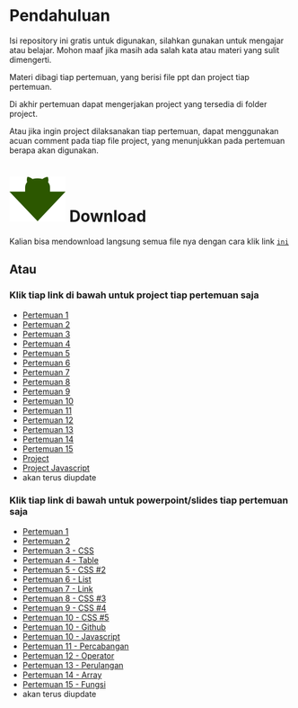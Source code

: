 Pendahuluan
===

Isi repository ini gratis untuk digunakan, silahkan gunakan untuk mengajar atau belajar. Mohon maaf jika masih ada salah kata atau materi yang sulit dimengerti. 

Materi dibagi tiap pertemuan, yang berisi file ppt dan project tiap pertemuan.

Di akhir pertemuan dapat mengerjakan project yang tersedia di folder project.

Atau jika ingin project dilaksanakan tiap pertemuan, dapat menggunakan acuan comment pada tiap file project, yang menunjukkan pada pertemuan berapa akan digunakan.


![Download](https://github.com/download-directory/download-directory.github.io/raw/main/logo.svg) Download
===
Kalian bisa mendownload langsung semua file nya dengan cara klik link [`ini`](https://github.com/pzyxo/lescoding/archive/refs/heads/main.zip)

Atau
---
### Klik tiap link di bawah untuk project tiap pertemuan saja

* [Pertemuan 1](https://download-directory.github.io/?url=https%3A%2F%2Fgithub.com%2Fpzyxo%2Flescoding%2Ftree%2Fmain%2FPertemuan%25201)
* [Pertemuan 2](https://download-directory.github.io/?url=https%3A%2F%2Fgithub.com%2Fpzyxo%2Flescoding%2Ftree%2Fmain%2FPertemuan%25202)
* [Pertemuan 3](https://download-directory.github.io/?url=https%3A%2F%2Fgithub.com%2Fpzyxo%2Flescoding%2Ftree%2Fmain%2FPertemuan%25203)
* [Pertemuan 4](https://download-directory.github.io/?url=https%3A%2F%2Fgithub.com%2Fpzyxo%2Flescoding%2Ftree%2Fmain%2FPertemuan%25204)
* [Pertemuan 5](https://download-directory.github.io/?url=https%3A%2F%2Fgithub.com%2Fpzyxo%2Flescoding%2Ftree%2Fmain%2FPertemuan%25205)
* [Pertemuan 6](https://download-directory.github.io/?url=https%3A%2F%2Fgithub.com%2Fpzyxo%2Flescoding%2Ftree%2Fmain%2FPertemuan%25206)
* [Pertemuan 7](https://download-directory.github.io/?url=https%3A%2F%2Fgithub.com%2Fpzyxo%2Flescoding%2Ftree%2Fmain%2FPertemuan%25207)
* [Pertemuan 8](https://download-directory.github.io/?url=https%3A%2F%2Fgithub.com%2Fpzyxo%2Flescoding%2Ftree%2Fmain%2FPertemuan%25208)
* [Pertemuan 9](https://download-directory.github.io/?url=https%3A%2F%2Fgithub.com%2Fpzyxo%2Flescoding%2Ftree%2Fmain%2FPertemuan%25209)
* [Pertemuan 10](https://download-directory.github.io/?url=https%3A%2F%2Fgithub.com%2Fpzyxo%2Flescoding%2Ftree%2Fmain%2FPertemuan%252010)
* [Pertemuan 11](https://download-directory.github.io/?url=https%3A%2F%2Fgithub.com%2Fpzyxo%2Flescoding%2Ftree%2Fmain%2FPertemuan%252011)
* [Pertemuan 12](https://download-directory.github.io/?url=https%3A%2F%2Fgithub.com%2Fpzyxo%2Flescoding%2Ftree%2Fmain%2FPertemuan%252012)
* [Pertemuan 13](https://download-directory.github.io/?url=https%3A%2F%2Fgithub.com%2Fpzyxo%2Flescoding%2Ftree%2Fmain%2FPertemuan%252013)
* [Pertemuan 14](https://download-directory.github.io/?url=https%3A%2F%2Fgithub.com%2Fpzyxo%2Flescoding%2Ftree%2Fmain%2FPertemuan%252014)
* [Pertemuan 15](https://download-directory.github.io/?url=https%3A%2F%2Fgithub.com%2Fpzyxo%2Flescoding%2Ftree%2Fmain%2FPertemuan%252015)
* [Project](https://download-directory.github.io/?url=https%3A%2F%2Fgithub.com%2Fpzyxo%2Flescoding%2Ftree%2Fmain%2FProject)
* [Project Javascript](https://download-directory.github.io/?url=https%3A%2F%2Fgithub.com%2Fpzyxo%2Flescoding%2Ftree%2Fmain%2FProject%20-%20Javascript)
* akan terus diupdate

### Klik tiap link di bawah untuk powerpoint/slides tiap pertemuan saja
* [Pertemuan 1](https://github.com/pzyxo/lescoding/raw/main/Pertemuan%201.pptx)
* [Pertemuan 2](https://github.com/pzyxo/lescoding/raw/main/Pertemuan%202.pptx)
* [Pertemuan 3 - CSS](https://github.com/pzyxo/lescoding/raw/main/Pertemuan%203%20-%20CSS.pptx)
* [Pertemuan 4 - Table](https://github.com/pzyxo/lescoding/raw/main/Pertemuan%204%20-%20Table.pptx)
* [Pertemuan 5 - CSS #2](https://github.com/pzyxo/lescoding/raw/main/Pertemuan%205%20-%20CSS%20#2.pptx)
* [Pertemuan 6 - List](https://github.com/pzyxo/lescoding/raw/main/Pertemuan%206%20-%20List.pptx)
* [Pertemuan 7 - Link](https://github.com/pzyxo/lescoding/raw/main/Pertemuan%207%20-%20Link.pptx)
* [Pertemuan 8 - CSS #3](https://github.com/pzyxo/lescoding/raw/main/Pertemuan%208%20-%20CSS%20%233.pptx)
* [Pertemuan 9 - CSS #4](https://github.com/pzyxo/lescoding/raw/main/Pertemuan%209%20-%20CSS%20%234.pptx)
* [Pertemuan 10 - CSS #5](https://github.com/pzyxo/lescoding/raw/main/Pertemuan%2010%20-%20CSS%20%235.pptx)
* [Pertemuan 10 - Github](https://github.com/pzyxo/lescoding/raw/main/Pertemuan%2010%20-%20Github.pptx)
* [Pertemuan 10 - Javascript](https://github.com/pzyxo/lescoding/raw/main/Pertemuan%2010%20-%20Javascript.pptx)
* [Pertemuan 11 - Percabangan](https://github.com/pzyxo/lescoding/raw/main/Pertemuan%2011%20-%20Percabangan.pptx)
* [Pertemuan 12 - Operator](https://github.com/pzyxo/lescoding/raw/main/Pertemuan%2012%20-%20Operator.pptx)
* [Pertemuan 13 - Perulangan](https://github.com/pzyxo/lescoding/raw/main/Pertemuan%2013%20-%20Perulangan.pptx)
* [Pertemuan 14 - Array](https://github.com/pzyxo/lescoding/raw/main/Pertemuan%2014%20-%20Array.pptx)
* [Pertemuan 15 - Fungsi](https://github.com/pzyxo/lescoding/raw/main/Pertemuan%2015%20-%20Fungsi.pptx)
* akan terus diupdate



